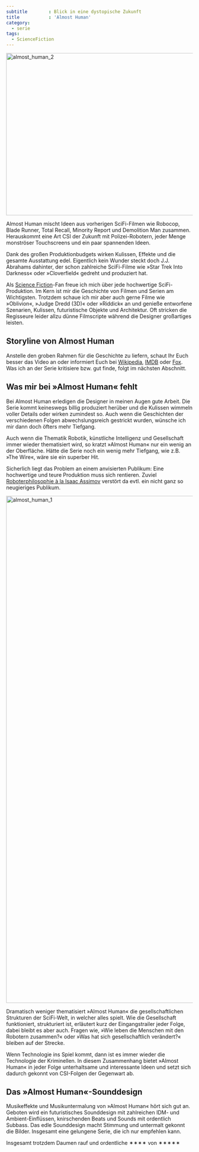 ```yaml
---
subtitle        : Blick in eine dystopische Zukunft
title           : 'Almost Human'
category:
  - serie
tags:
  - ScienceFiction
---
```

<img src="{{ site.url }}{{ site.baseurl }}/images/almost_human_2-604x437.jpg" alt="almost_human_2" width="604" height="437" class="alignnone size-large wp-image-2116" />

Almost Human mischt Ideen aus vorherigen SciFi-Filmen wie Robocop, Blade Runner, Total Recall, Minority Report und Demolition Man zusammen. Herauskommt eine Art CSI der Zukunft mit Polizei-Robotern, jeder Menge monströser Touchscreens und ein paar spannenden Ideen.

Dank des großen Produktionbudgets wirken Kulissen, Effekte und die gesamte Ausstattung edel. Eigentlich kein Wunder steckt doch J.J. Abrahams dahinter, der schon zahlreiche SciFi-Filme wie »Star Trek Into Darkness« oder »Cloverfield« gedreht und produziert hat.

Als [Science Fiction][1]-Fan freue ich mich über jede hochwertige SciFi-Produktion. Im Kern ist mir die Geschichte von Filmen und Serien am Wichtigsten. Trotzdem schaue ich mir aber auch gerne Filme wie »Oblivion«, »Judge Dredd (3D)« oder »Riddick« an und genieße entworfene Szenarien, Kulissen, futuristische Objekte und Architektur. Oft stricken die Regisseure leider allzu dünne Filmscripte während die Designer großartiges leisten.

## Storyline von Almost Human

Anstelle den groben Rahmen für die Geschichte zu liefern, schaut Ihr Euch besser das Video an oder informiert Euch bei [Wikipedia][2], [IMDB][3] oder [Fox][4]. Was ich an der Serie kritisiere bzw. gut finde, folgt im nächsten Abschnitt.

## Was mir bei »Almost Human« fehlt

Bei Almost Human erledigen die Designer in meinen Augen gute Arbeit. Die Serie kommt keineswegs billig produziert herüber und die Kulissen wimmeln voller Details oder wirken zumindest so. Auch wenn die Geschichten der verschiedenen Folgen abwechslungsreich gestrickt wurden, wünsche ich mir dann doch öfters mehr Tiefgang.

Auch wenn die Thematik Robotik, künstliche Intelligenz und Gesellschaft immer wieder thematisiert wird, so kratzt »Almost Human« nur ein wenig an der Oberfläche. Hätte die Serie noch ein wenig mehr Tiefgang, wie z.B. »The Wire«, wäre sie ein superber Hit.

Sicherlich liegt das Problem an einem anvisierten Publikum: Eine hochwertige und teure Produktion muss sich rentieren. Zuviel [Roboterphilosophie à la Isaac Assimov][5] verstört da evtl. ein nicht ganz so neugieriges Publikum.

<img src="{{ site.url }}{{ site.baseurl }}/images/almost_human_1.jpg" alt="almost_human_1" width="2048" height="1365" class="alignnone size-full wp-image-2118" />

Dramatisch weniger thematisiert »Almost Human« die gesellschaftlichen Strukturen der SciFi-Welt, in welcher alles spielt. Wie die Gesellschaft funktioniert, strukturiert ist, erläutert kurz der Eingangstrailer jeder Folge, dabei bleibt es aber auch. Fragen wie, »Wie leben die Menschen mit den Robotern zusammen?« oder »Was hat sich gesellschaftlich verändert?« bleiben auf der Strecke.

Wenn Technologie ins Spiel kommt, dann ist es immer wieder die Technologie der Kriminellen. In diesem Zusammenhang bietet »Almost Human« in jeder Folge unterhaltsame und interessante Ideen und setzt sich dadurch gekonnt von CSI-Folgen der Gegenwart ab.

## Das »Almost Human«-Sounddesign

Musikeffekte und Musikuntermalung von »Almost Human« hört sich gut an. Geboten wird ein futuristisches Sounddesign mit zahlreichen IDM- und Ambient-Einflüssen, knirschenden Beats und Sounds mit ordentlich Subbass. Das edle Sounddesign macht Stimmung und untermalt gekonnt die Bilder. Insgesamt eine gelungene Serie, die ich nur empfehlen kann.

Insgesamt trotzdem Daumen rauf und ordentliche &#10038;&#10038;&#10038;&#10038; von &#10038;&#10038;&#10038;&#10038;&#10038;

 [1]: http://mo.phlow.de/schlagwort/science-fiction/
 [2]: http://de.wikipedia.org/wiki/Almost_Human
 [3]: http://www.imdb.com/title/tt2654580/
 [4]: http://www.fox.com/almost-human/
 [5]: http://de.wikipedia.org/wiki/Isaac_Asimov#Roboter